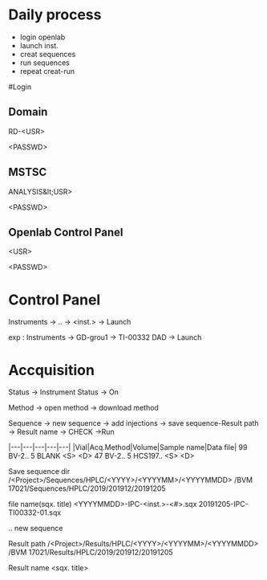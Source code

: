 # Daily process
- login openlab
- launch inst.
- creat sequences
- run sequences
- repeat creat-run

#Login
## Domain
RD-&lt;USR&gt;

&lt;PASSWD&gt;

## MSTSC
ANALYSIS\&lt;USR&gt;

&lt;PASSWD&gt;

## Openlab Control Panel
&lt;USR&gt;

&lt;PASSWD&gt;

# Control Panel
Instruments → .. → &lt;inst.&gt; → Launch

exp : Instruments → GD-grou1 → TI-00332 DAD → Launch

# Accquisition
Status → Instrument Status → On

Method → open method → download method

Sequence → new sequence → add injections → save sequence-Result path → Result name → CHECK →Run

|---|---|---|---|---|
|Vial|Acq.Method|Volume|Sample name|Data file|
99 BV-2.. 5 BLANK &lt;S&gt; &lt;D&gt;
47 BV-2.. 5 HCS197.. &lt;S&gt; &lt;D&gt;

Save sequence
dir
/&lt;Project&gt;/Sequences/HPLC/&lt;YYYY&gt;/&lt;YYYYMM&gt;/&lt;YYYYMMDD&gt;
/BVM 17021/Sequences/HPLC/2019/201912/20191205

file name(sqx. title)
&lt;YYYYMMDD&gt;-IPC-&lt;inst.&gt;-&lt;#&gt;.sqx
20191205-IPC-TI00332-01.sqx

..
new sequence

Result path
/&lt;Project&gt;/Results/HPLC/&lt;YYYY&gt;/&lt;YYYYMM&gt;/&lt;YYYYMMDD&gt;
/BVM 17021/Results/HPLC/2019/201912/20191205

Result name
&lt;sqx. title&gt;
